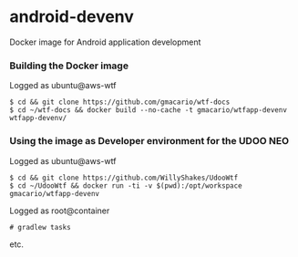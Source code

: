 # android-devenv

Docker image for Android application development

### Building the Docker image

Logged as ubuntu@aws-wtf

```
$ cd && git clone https://github.com/gmacario/wtf-docs
$ cd ~/wtf-docs && docker build --no-cache -t gmacario/wtfapp-devenv wtfapp-devenv/
```

### Using the image as Developer environment for the UDOO NEO

Logged as ubuntu@aws-wtf

```
$ cd && git clone https://github.com/WillyShakes/UdooWtf
$ cd ~/UdooWtf && docker run -ti -v $(pwd):/opt/workspace gmacario/wtfapp-devenv
```

Logged as root@container

```
# gradlew tasks
```

etc.

<!-- EOF -->
